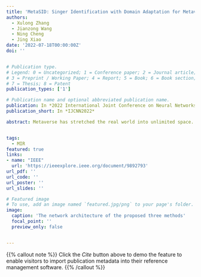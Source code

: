 ```yaml
---
title: 'MetaSID: Singer Identification with Domain Adaptation for Metaverse'
authors:
  - Xulong Zhang
  - Jianzong Wang
  - Ning Cheng
  - Jing Xiao
date: '2022-07-18T00:00:00Z'
doi: ''


# Publication type.
# Legend: 0 = Uncategorized; 1 = Conference paper; 2 = Journal article;
# 3 = Preprint / Working Paper; 4 = Report; 5 = Book; 6 = Book section;
# 7 = Thesis; 8 = Patent
publication_types: ['1']

# Publication name and optional abbreviated publication name.
publication: In *2022 International Joint Conference on Neural Networks*
publication_short: In *IJCNN2022*

abstract: Metaverse has stretched the real world into unlimited space. There will be more live concerts in Metaverse. The task of singer identification is to identify the song belongs to which singer. However, there has been a tough problem in singer identification, which is the different live effects. The studio version is different from the live version, the data distribution of the training set and the test set are different, and the performance of the classifier decreases. This paper proposes the use of the domain adaptation method to solve the live effect in singer identification. Three methods of domain adaptation combined with Convolutional Recurrent Neural Network (CRNN) are designed, which are Maximum Mean Discrepancy (MMD), gradient reversal (Revgrad), and Contrastive Adaptation Network (CAN). MMD is a distance-based method, which adds domain loss. Revgrad is based on the idea that learned features can represent different domain samples. CAN is based on class adaptation, it takes into account the correspondence between the categories of the source domain and target domain. Experimental results on the public dataset of Artist20 show that CRNN-MMD leads to an improvement over the baseline CRNN by 0.14. The CRNN-RevGrad outperforms the baseline by 0.21. The CRNN-CAN achieved state of the art with the F1 measure value of 0.83 on album split.


tags:
  - MIR
featured: true
links:
- name: "IEEE"
  url: 'https://ieeexplore.ieee.org/document/9892793'
url_pdf: ''
url_code: ''
url_poster: ''
url_slides: ''

# Featured image
# To use, add an image named `featured.jpg/png` to your page's folder.
image:
  caption: 'The network architecture of the proposed three methods'
  focal_point: ''
  preview_only: false


---
```


{{% callout note %}}
Click the _Cite_ button above to demo the feature to enable visitors to import publication metadata into their reference management software.
{{% /callout %}}

